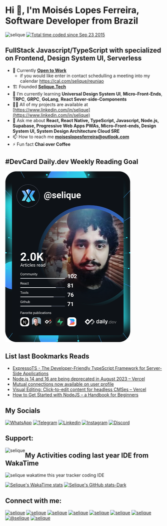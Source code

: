 # Hi 👋, I&#39;m Mois&eacute;s Lopes Ferreira, Software Developer from Brazil
<p><img alt="selique" src="https://komarev.com/ghpvc/?username=selique&amp;label=Profile%20views&amp;color=0e75b6&amp;style=flat" />
<a href="https://wakatime.com/@b499571d-c337-4047-99a9-d7e3f38e5fcc"><img src="https://wakatime.com/badge/user/b499571d-c337-4047-99a9-d7e3f38e5fcc.svg" alt="Total time coded since Sep 23 2015" /></a>
</p>

## FullStack Javascript/TypeScript with specialized on Frontend, Design System UI, Serverless
- 🔭 Currently [**Open to Work**](https://www.linkedin.com/in/selique/)
  - if you would like enter in contact schedulling a meeting into my calendar https://cal.com/selique/reuniao
- 🏗 Founded [**Selique.Tech**](https://www.linkedin.com/company/selique-tech) 
- 🌱 I&rsquo;m currently learning **Universal Design System UI**, **Micro-Front-Ends**, **TRPC**, **GRPC**, **GoLang**, **React Sever-side-Components**
- 👨&zwj;💻 All of my projects are available at [https://www.linkedin.com/in/selique](https://www.linkedin.com/in/selique) 
- 💬 Ask me about **React, React Native, TypeScript, Javascript, Node.js, Supabase, Progressive Web Apps PWAs, Micro-Front-ends, Design System UI, System Design Architecture Cloud SRE** 
- 📫 How to reach me **moiseslopesferreira@outlook.com** 
- ⚡ Fun fact **Chai over Coffee**

## #DevCard Daily.dev Weekly Reading Goal
<a href="https://app.daily.dev/selique"><img src="https://github.com/selique/selique/blob/master/devcard.svg" width="400" alt="Moises lopes ferreira's Dev Card"/></a>

## List last Bookmarks Reads

<!-- daily.dev BOOKMARKS:START -->
- [ExpressoTS - The Developer-Friendly TypeScript Framework for Server-Side Applications](https://app.daily.dev/posts/yFijD2ZlV?utm_source=rss&utm_medium=bookmarks&utm_campaign=8apc8a4Me)
- [Node.js 14 and 16 are being deprecated in August 2023 – Vercel](https://app.daily.dev/posts/0hMPFRAog?utm_source=rss&utm_medium=bookmarks&utm_campaign=8apc8a4Me)
- [Mutual connections now available on user profile](https://app.daily.dev/posts/G0cfAu7gY?utm_source=rss&utm_medium=bookmarks&utm_campaign=8apc8a4Me)
- [Visual Editing: Click-to-edit content for headless CMSes – Vercel](https://app.daily.dev/posts/JCDoRixzi?utm_source=rss&utm_medium=bookmarks&utm_campaign=8apc8a4Me)
- [How to Get Started with NodeJS – a Handbook for Beginners](https://app.daily.dev/posts/DuKZfxiom?utm_source=rss&utm_medium=bookmarks&utm_campaign=8apc8a4Me)
<!-- daily.dev BOOKMARKS:END -->

## My Socials
[![WhatsApp](https://img.shields.io/badge/WhatsApp-25D366?style=for-the-badge&logo=whatsapp&logoColor=white)](https://wa.me/5511953636909)
[![Telegram](https://img.shields.io/badge/Telegram-2CA5E0?style=for-the-badge&logo=telegram&logoColor=white)](https://t.me/selique)
[![Linkedin](https://img.shields.io/badge/LinkedIn-0077B5?style=for-the-badge&logo=linkedin&logoColor=white)](https://www.linkedin.com/in/selique)
[![Instagram](https://img.shields.io/badge/Instagram-E4405F?style=for-the-badge&logo=instagram&logoColor=white)](https://www.instagram.com/selique/)
[![Discord](https://img.shields.io/badge/Discord-7289DA?style=for-the-badge&logo=discord&logoColor=white)](https://discordapp.com/users/252147296685391872/)

## Support:
<p><a href="https://www.buymeacoffee.com/selique"><img alt="selique" src="https://cdn.buymeacoffee.com/buttons/v2/default-yellow.png" style="float:left;" /></a></p>

## My Activities coding last year IDE from WakaTime
<img alt="selique wakatime this year tracker coding IDE" src="https://wakatime.com/share/@selique/bfd2d37d-6bba-48d3-98a4-311c230e0bf6.svg" />

[![Selique's WakaTime stats](github-readme-stats-selique.vercel.app/api/wakatime?username=selique&layout=compact)](https://github.com/selique/github-readme-stats)
[![Selique's GitHub stats-Dark](github-readme-stats-selique.vercel.app/api?username=selique&show_icons=true&theme=dark#gh-dark-mode-only)](https://github.com/selique/github-readme-stats#gh-dark-mode-only)

## Connect with me:
<p><a href="https://codepen.io/selique" target="blank"><img alt="selique" src="https://cdn.jsdelivr.net/npm/simple-icons@3.0.1/icons/codepen.svg" width="40" height="40" /></a> <a href="https://dev.to/selique" target="blank"><img alt="selique" src="https://cdn.jsdelivr.net/npm/simple-icons@3.0.1/icons/dev-dot-to.svg" width="40" height="40" /></a> <a href="https://linkedin.com/in/selique" target="blank"><img alt="selique" src="https://cdn.jsdelivr.net/npm/simple-icons@3.0.1/icons/linkedin.svg" width="40" height="40" /></a> <a href="https://codesandbox.com/selique" target="blank"><img alt="selique" src="https://cdn.jsdelivr.net/npm/simple-icons@3.0.1/icons/codesandbox.svg" width="40" height="40" /></a> <a href="https://fb.com/selique" target="blank"><img alt="selique" src="https://cdn.jsdelivr.net/npm/simple-icons@3.0.1/icons/facebook.svg" width="40" height="40" /></a> <a href="https://instagram.com/selique" target="blank"><img alt="selique" src="https://cdn.jsdelivr.net/npm/simple-icons@3.0.1/icons/instagram.svg" width="40" height="40" /></a> <a href="https://www.behance.net/selique" target="blank"><img alt="selique" src="https://cdn.jsdelivr.net/npm/simple-icons@3.0.1/icons/behance.svg" width="40" height="40" /></a> <a href="https://medium.com/@selique" target="blank"><img alt="@selique" src="https://cdn.jsdelivr.net/npm/simple-icons@3.0.1/icons/medium.svg" width="40" height="40" /></a> <a href="https://www.hackerrank.com/selique" target="blank"><img alt="selique" src="https://cdn.jsdelivr.net/npm/simple-icons@3.0.1/icons/hackerrank.svg" width="40" height="40" /></a></p>
